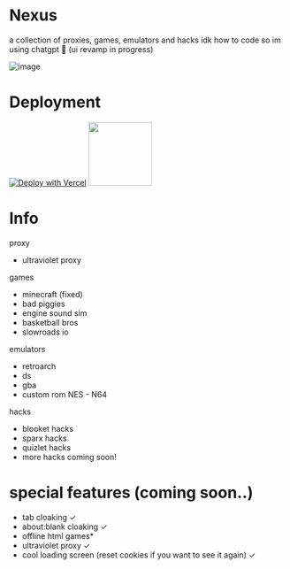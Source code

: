 # Nexus
a collection of proxies, games, emulators and hacks idk how to code so im using chatgpt 🥀 (ui revamp in progress)

![image](https://github.com/user-attachments/assets/7b3e0118-ff43-464a-afaf-f20f4dad43e6)

# Deployment

[![Deploy with Vercel](https://vercel.com/button)](https://vercel.com/new/clone?repository-url=https%3A%2F%2Fgithub.com%2Fbreezly101%2Fnexus) [<img src="https://www.koyeb.com/static/images/deploy/button.svg" width="115"/>](https://app.koyeb.com/deploy?https://github.com/breezly101/nexus)

# Info

proxy
- ultraviolet proxy

games
- minecraft (fixed)
- bad piggies
- engine sound sim
- basketball bros
- slowroads io


emulators
- retroarch
- ds
- gba
- custom rom NES - N64

hacks
- blooket hacks
- sparx hacks
- quizlet hacks
- more hacks coming soon!

# special features (coming soon..)
- tab cloaking ✓
- about:blank cloaking ✓
- offline html games*
- ultraviolet proxy ✓
- cool loading screen (reset cookies if you want to see it again) ✓

